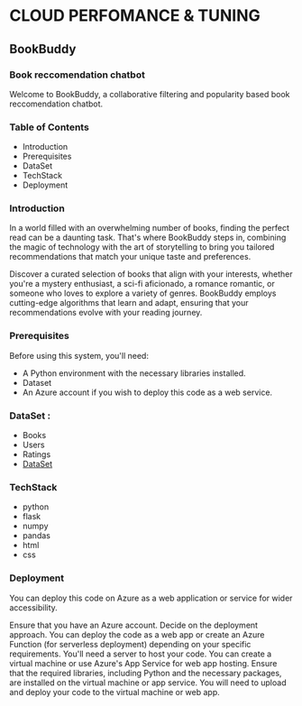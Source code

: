 # CLOUD PERFOMANCE & TUNING
## BookBuddy
### Book reccomendation chatbot 
Welcome to BookBuddy, a collaborative filtering and popularity based book reccomendation chatbot.

### Table of Contents
* Introduction
* Prerequisites
* DataSet
* TechStack
* Deployment

### Introduction
In a world filled with an overwhelming number of books, finding the perfect read can be a daunting task. That's where BookBuddy steps in, combining the magic of technology with the art of storytelling to bring you tailored recommendations that match your unique taste and preferences.

Discover a curated selection of books that align with your interests, whether you're a mystery enthusiast, a sci-fi aficionado, a romance romantic, or someone who loves to explore a variety of genres. BookBuddy employs cutting-edge algorithms that learn and adapt, ensuring that your recommendations evolve with your reading journey.

### Prerequisites
Before using this system, you'll need:

* A Python environment with the necessary libraries installed.
* Dataset 
* An Azure account if you wish to deploy this code as a web service.

### DataSet :
* Books
* Users
* Ratings
* [DataSet](https://www.kaggle.com/datasets/arashnic/book-recommendation-dataset/)

### TechStack
* python
* flask
* numpy
* pandas
* html
* css

### Deployment
You can deploy this code on Azure as a web application or service for wider accessibility.

Ensure that you have an Azure account. Decide on the deployment approach. You can deploy the code as a web app or create an Azure Function (for serverless deployment) depending on your specific requirements. You'll need a server to host your code. You can create a virtual machine or use Azure's App Service for web app hosting. Ensure that the required libraries, including Python and the necessary packages, are installed on the virtual machine or app service. You will need to upload and deploy your code to the virtual machine or web app.
